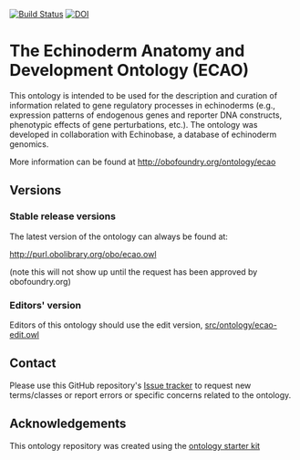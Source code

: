 [![Build Status](https://travis-ci.org/pellst/ecao.svg?branch=master)](https://travis-ci.org/pellst/ecao)
[![DOI](https://zenodo.org/badge/13996/pellst/ecao.svg)](https://zenodo.org/badge/latestdoi/13996/pellst/ecao)

# The Echinoderm Anatomy and Development Ontology (ECAO)

This ontology is intended to be used for the description and  curation of information related to gene regulatory processes in echinoderms (e.g., expression patterns of endogenous genes and reporter DNA constructs, phenotypic effects of gene perturbations, etc.). The ontology was developed in collaboration with Echinobase, a database of echinoderm genomics.

More information can be found at http://obofoundry.org/ontology/ecao

## Versions

### Stable release versions

The latest version of the ontology can always be found at:

http://purl.obolibrary.org/obo/ecao.owl

(note this will not show up until the request has been approved by obofoundry.org)

### Editors' version

Editors of this ontology should use the edit version, [src/ontology/ecao-edit.owl](src/ontology/ecao-edit.owl)

## Contact

Please use this GitHub repository's [Issue tracker](https://github.com/echinoderm-ontology/ecao_ontology/issues) to request new terms/classes or report errors or specific concerns related to the ontology.

## Acknowledgements

This ontology repository was created using the [ontology starter kit](https://github.com/INCATools/ontology-starter-kit)
